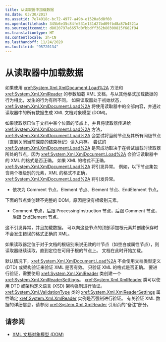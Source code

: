 ```yaml
---
title: 从读取器中加载数据
ms.date: 03/30/2017
ms.assetid: 7e74918c-bc72-4977-a49b-e1520a6d8f60
ms.openlocfilehash: 345b6e35c84fe531e131d27bd09fbd8a87b4521a
ms.sourcegitcommit: d8020797a6657d0fbbdff362b80300815f682f94
ms.translationtype: HT
ms.contentlocale: zh-CN
ms.lasthandoff: 11/24/2020
ms.locfileid: "95720134"
---
```

# <a name="load-data-from-a-reader"></a>从读取器中加载数据

如果使用 <xref:System.Xml.XmlDocument.Load%2A> 方法和 <xref:System.Xml.XmlReader> 的参数加载 XML 文档，与从其他格式加载数据的行为相比，发生的行为有所不同。 如果读取器处于初始状态，<xref:System.Xml.XmlDocument.Load%2A> 将使用读取器中的全部内容，并通过读取器中的所有数据生成 XML 文档对象模型 (DOM)。  
  
 如果读取器已位于文档中某个位置的节点上，并且将读取器传递给 <xref:System.Xml.XmlDocument.Load%2A> 方法，<xref:System.Xml.XmlDocument.Load%2A> 会尝试将当前节点及其所有同级节点（直到关闭当前深度的结束标记）读入内存。 尝试的 <xref:System.Xml.XmlDocument.Load%2A> 是否成功取决于在尝试加载时读取器所处的节点，因为 <xref:System.Xml.XmlDocument.Load%2A> 会验证读取器中的 XML 的格式是否正确。 如果 XML 的格式不正确，<xref:System.Xml.XmlDocument.Load%2A> 将引发异常。 例如，以下节点集包含两个根级别的元素，XML 的格式不正确，<xref:System.Xml.XmlDocument.Load%2A> 将引发异常。  
  
- 依次为 Comment 节点、Element 节点、Element 节点、EndElement 节点。  
  
 下面的节点集创建不完整的 DOM，原因是没有根级别元素。  
  
- Comment 节点，后跟 ProcessingInstruction 节点，后跟 Comment 节点，后跟 EndElement 节点。  
  
 这不引发异常，并且加载数据。 可以向这些节点的顶部添加根元素并创建保存时不会发生错误的格式正确的 XML。  
  
 如果读取器定位于对于文档的根级别来说无效的叶节点（如空白或属性节点），则读取器继续读取，直到定位在可用于根的节点上。 文档在此时开始加载。  
  
 默认情况下，<xref:System.Xml.XmlDocument.Load%2A> 不会使用文档类型定义 (DTD) 或架构验证来验证 XML 是否有效。 只验证 XML 的格式是否正确。 要进行验证，需要使用 <xref:System.Xml.XmlReader> 类创建一个 <xref:System.Xml.XmlReaderSettings>。 <xref:System.Xml.XmlReader> 类可以使用 DTD 或架构定义语言 (XSD) 架构强制进行验证。 <xref:System.Xml.ValidationType> 类的 <xref:System.Xml.XmlReaderSettings> 属性确定 <xref:System.Xml.XmlReader> 实例是否强制进行验证。 有关验证 XML 数据的详细信息，请参阅 <xref:System.Xml.XmlReader> 引用页的“备注”部分。  
  
## <a name="see-also"></a>请参阅

- [XML 文档对象模型 (DOM)](xml-document-object-model-dom.md)

